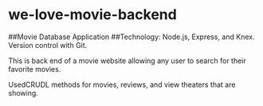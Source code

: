 # we-love-movie-backend
##Movie Database Application 
##Technology: Node.js, Express, and Knex. Version control with Git.


This is back end of a movie website allowing any user to search for their favorite movies.

UsedCRUDL methods for movies, reviews, and view theaters that are showing. 
